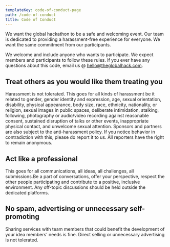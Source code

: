 ```yaml
---
templateKey: code-of-conduct-page
path: /code-of-conduct
title: Code of Conduct
---
```

We want the global hackathon to be a safe and welcoming event. Our team is dedicated to providing a harassment-free experience for everyone. We want the same commitment from our participants.

We welcome and include anyone who wants to participate. We expect members and participants to follow these rules. If you ever have any questions about this code, email us @ [hello@theglobalhack.com](mailto:hello@theglobalhack.com).

## Treat others as you would like them treating you

Harassment is not tolerated. This goes for all kinds of harassment be it related to gender, gender identity and expression, age, sexual orientation, disability, physical appearance, body size, race, ethnicity, nationality, or religion, sexual images in public spaces, deliberate intimidation, stalking, following, photography or audio/video recording against reasonable consent, sustained disruption of talks or other events, inappropriate physical contact, and unwelcome sexual attention. Sponsors and partners are also subject to the anti-harassment policy. If you notice behavior in contradiction with this, please do report it to us. All reporters have the right to remain anonymous.

## Act like a professional

This goes for all communications, all ideas, all challenges, all submissions.Be a part of conversations, offer your perspective, respect the other people participating and contribute to a positive, inclusive environment. Any off-topic discussions should be held outside the dedicated platforms.

## No spam, advertising or unnecessary self-promoting

Sharing services with team members that could benefit the development of your idea members’ needs is fine. Direct selling or unnecessary advertising is not tolerated.